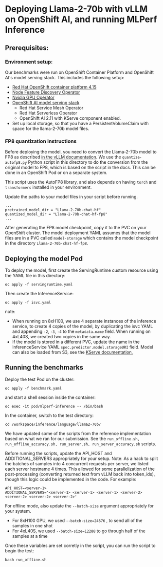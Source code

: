 
# Deploying Llama-2-70b with vLLM on OpenShift AI, and running MLPerf Inference

## Prerequisites:

### Environment setup:
Our benchmarks were run on OpenShift Container Platform and OpenShift AI's model serving stack. This includes the following setup:
* [Red Hat OpenShift container platform 4.15](https://access.redhat.com/documentation/en-us/openshift_container_platform/4.15/html/installing/index)
*  [Node Feature Discovery Operator](https://docs.nvidia.com/launchpad/infrastructure/openshift-it/latest/openshift-it-step-01.html)
* [Nvidia GPU Operator](https://docs.nvidia.com/launchpad/infrastructure/openshift-it/latest/openshift-it-step-03.html)
* [OpenShift AI model serving stack](https://docs.redhat.com/en/documentation/red_hat_openshift_ai_self-managed/2.11/html/serving_models/serving-large-models_serving-large-models#configuring-automated-installation-of-kserve_serving-large-models)
	 - Red Hat Service Mesh Operator
	 - Red Hat Serverless Operator
	 - OpenShift AI 2.11 with KServe component enabled.
 * Set up local storage, so that you have a PersistentVolumeClaim with space for the llama-2-70b model files.
 
### FP8 quantization instructions
Before deploying the model, you need to convert the Llama-2-70b model to FP8 as described [in the vLLM documentation](https://docs.vllm.ai/en/latest/quantization/fp8.html#offline-quantization-with-static-activation-scaling-factors).  We use the `quantize-autofp8.py` Python script in this directory to do the conversion from the original model to FP8, which is based on the script in the docs. This can be done in an OpenShift Pod or on a separate system.

This script uses the AutoFP8 library, and also depends on having `torch` and 
`transformers` installed in your environment.
 
Update the paths to your model files in your script before running.
 ```
 ...
pretrained_model_dir = "Llama-2-70b-chat-hf"
quantized_model_dir = "Llama-2-70b-chat-hf-fp8"
...
```

After generating the FP8 model checkpoint, copy it to the PVC on your OpenShift cluster. The model deployment YAML assumes that the model files are in a PVC called `model-storage` which contains the model checkpoint in the directory `Llama-2-70b-chat-hf-fp8`.

## Deploying the model Pod
To deploy the model, first create the ServingRuntime custom resource using the YAML file in this directory:
```
oc apply -f servingruntime.yaml
```

Then create the InferenceService:
```
oc apply -f isvc.yaml
```
note:
- When running on 8xH100, we use 4 separate instances of the inference service, to create 4 copies of the model, by duplicating the isvc YAML and appending `-2`, `-3`, `-4` to the `metadata.name` field. When running on 4xL40S, we created two copies in the same way.
- If the model is stored in a different PVC, update the name in the InferenceService YAML  `spec.predictor.model.storageURI` field. Model can also be loaded from S3, see the [KServe documentation.](https://kserve.github.io/website/master/modelserving/storage/s3/s3/)


## Running the benchmarks

Deploy the test Pod on the cluster:
```
oc apply -f benchmark.yaml
```
and start a shell session inside the container:
```
oc exec -it pod/mlperf-inference -- /bin/bash
```

In the container, switch to the test directory:
```
cd /workspace/inference/language/llama2-70b/
```

We have updated some of the scripts from the reference implementation based on what we ran for our submission. See the `run_offline.sh, run_offline_accuracy.sh, run_server.sh, run_server_accuracy.sh` scripts. 

Before running the scripts, update the API_HOST and ADDITIONAL_SERVERS appropriately for your setup. 
Note: As a hack to split the batches of samples into  4 concurrent requests per server, we listed each server hostname 4 times. This allowed for some parallelization of the post-processing (converting returned text from vLLM back into token_ids), though this logic could be implemented in the code. For example:
```
API_HOST=<server-1>
ADDITIONAL_SERVERS='<server-1> <server-1> <server-1> <server-2> <server-2> <server-2> <server-2>'
```

For offline mode, also update the `--batch-size` argument appropriately for your system. 
- For 8xH100 GPU, we used `--batch-size=24576` , to send all of the samples in one shot
- For 4xL40S, we used `--batch-size=12288` to go through half of the samples  at a time

Once these variables are set corretly in the script, you can run the script to begin the test:
```
bash run_offline.sh
```
